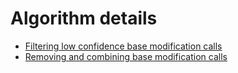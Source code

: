 # Algorithm details

- [Filtering low confidence base modification calls](./filtering.md)
- [Removing and combining base modification calls](./filtering.md)
